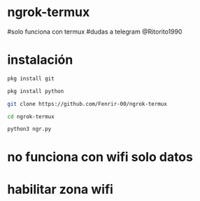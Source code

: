 # ngrok-termux
#solo funciona con termux
#dudas a telegram @Ritorito1990
# instalación
```bash
pkg install git
```
```bash
pkg install python
```
```bash
git clone https://github.com/Fenrir-00/ngrok-termux
```
```bash
cd ngrok-termux
```
```bash
python3 ngr.py
```
# no funciona con wifi solo datos 
# habilitar zona wifi 

